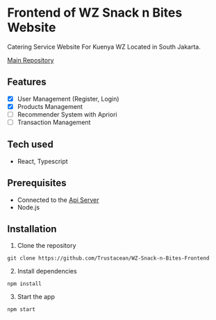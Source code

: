 # Frontend of WZ Snack n Bites Website
Catering Service Website For Kuenya WZ Located in South Jakarta.

[Main Repository](https://github.com/vianneynara/wz-snack-n-bites)
## Features
- [x] User Management (Register, Login)
- [x] Products Management
- [ ] Recommender System with Apriori
- [ ] Transaction Management

## Tech used
- React, Typescript

## Prerequisites
- Connected to the [Api Server](https://github.com/vianneynara/wz-snack-n-bites-api)
- Node.js

## Installation
1. Clone the repository
```git
git clone https://github.com/Trustacean/WZ-Snack-n-Bites-Frontend
```
2. Install dependencies
```
npm install
```
3. Start the app
```
npm start
```

